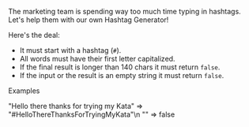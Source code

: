 The marketing team is spending way too much time typing in hashtags.
Let's help them with our own Hashtag Generator!

Here's the deal:

- It must start with a hashtag (`#`).
- All words must have their first letter capitalized.
- If the final result is longer than 140 chars it must return `false`.
- If the input or the result is an empty string it must return `false`.

Examples

"Hello there thanks for trying my Kata"  =>  "#HelloThereThanksForTryingMyKata"\n
""                                       =>  false
                                       
